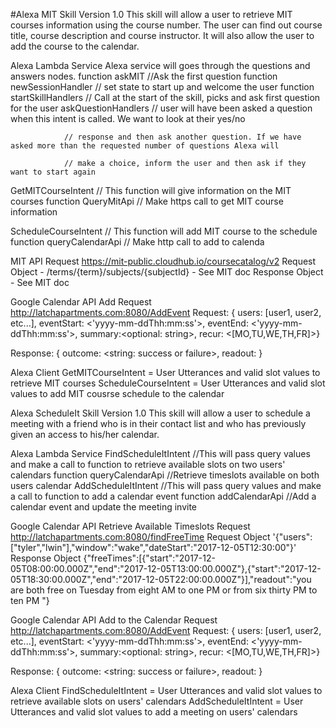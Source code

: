 #Alexa MIT Skill Version 1.0
This skill will allow a user to retrieve MIT courses information using the course number. The user can find out course title, course description and course instructor.
It will also allow the user to add the course to the calendar.

Alexa Lambda Service
Alexa service will goes through the questions and answers nodes.
function askMIT 		 //Ask the first question
function newSessionHandler  	// set state to start up and  welcome the user
function startSkillHandlers 	// Call at the start of the skill, picks and ask first question for the user
askQuestionHandlers    		// user will have been asked a question when this intent is called. We want to look at their yes/no

				// response and then ask another question. If we have asked more than the requested number of questions Alexa will

				// make a choice, inform the user and then ask if they want to start again

GetMITCourseIntent     		// This function will give information on the MIT courses
function QueryMitApi   		// Make https call to get MIT course information

ScheduleCourseIntent   		// This function will add MIT course to the schedule
function queryCalendarApi  	// Make http call to add to calenda


MIT API Request
https://mit-public.cloudhub.io/coursecatalog/v2
Request Object - /terms/{term}/subjects/{subjectId} - See MIT doc
Response Object - See MIT doc

Google Calendar API Add Request
http://latchapartments.com:8080/AddEvent
Request: { users: [user1, user2, etc...], eventStart: <'yyyy-mm-ddThh:mm:ss'>, eventEnd: <'yyyy-mm-ddThh:mm:ss'>, summary:<optional: string>, recur: <[MO,TU,WE,TH,FR]>} 
   
Response: { outcome: <string: success or failure>, readout: <string response> }


Alexa Client
GetMITCourseIntent = User Utterances and valid slot values to retrieve MIT courses
ScheduleCourseIntent = User Utterances and valid slot values to add MIT cousrse schedule to the calendar


Alexa ScheduleIt Skill Version 1.0
This skill will allow a user to schedule a meeting with a friend who is in their contact list and who has previously given an access to his/her calendar. 

Alexa Lambda Service
FindScheduleItIntent   		//This will pass query values and make a call to function to retrieve available slots on two users' calendars
function queryCalendarApi  	//Retrieve timeslots available on both users calendar
AddScheduleItIntent       	//This will pass query values and make a call to function to add a calendar event
function addCalendarApi   	//Add a calendar event and update the meeting invite

Google Calendar API Retrieve Available Timeslots Request
http://latchapartments.com:8080/findFreeTime
Request Object
'{"users":["tyler","lwin"],"window":"wake","dateStart":"2017-12-05T12:30:00"}' 
Response Object
{"freeTimes":[{"start":"2017-12-05T08:00:00.000Z","end":"2017-12-05T13:00:00.000Z"},{"start":"2017-12-05T18:30:00.000Z","end":"2017-12-05T22:00:00.000Z"}],"readout":"you are both free on Tuesday from eight AM to one PM or from six thirty PM to ten PM "}


Google Calendar API Add to the Calendar Request
http://latchapartments.com:8080/AddEvent
Request: { users: [user1, user2, etc...], eventStart: <'yyyy-mm-ddThh:mm:ss'>, eventEnd: <'yyyy-mm-ddThh:mm:ss'>, summary:<optional: string>, recur: <[MO,TU,WE,TH,FR]>} 
   
Response: { outcome: <string: success or failure>, readout: <string response> }


Alexa Client
FindScheduleItIntent = User Utterances and valid slot values to retrieve available slots on users' calendars
AddScheduleItIntent = User Utterances and valid slot values to add a meeting on users' calendars
